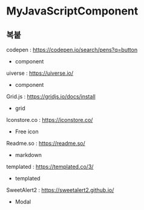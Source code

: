# MyJavaScriptComponent

## 복붙

codepen : https://codepen.io/search/pens?q=button
 - component

uiverse : https://uiverse.io/
 - component

Grid.js : https://gridjs.io/docs/install
 - grid

Iconstore.co : https://iconstore.co/
 - Free icon

Readme.so : https://readme.so/
 - markdown

templated : https://templated.co/3/
 - templated

SweetAlert2 : https://sweetalert2.github.io/
 - Modal
